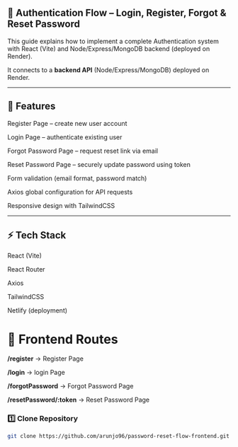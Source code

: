 ## 🔐 Authentication Flow – Login, Register, Forgot & Reset Password

This guide explains how to implement a complete Authentication system with React (Vite) and Node/Express/MongoDB backend (deployed on Render).


It connects to a **backend API** (Node/Express/MongoDB) deployed on Render.

---

## 🚀 Features

Register Page – create new user account

Login Page – authenticate existing user

Forgot Password Page – request reset link via email

Reset Password Page – securely update password using token

Form validation (email format, password match)

Axios global configuration for API requests

Responsive design with TailwindCSS

---

## ⚡ Tech Stack

React (Vite)

React Router

Axios

TailwindCSS

Netlify (deployment)

# 🔗 Frontend Routes

**/register**  →  Register Page

**/login**  →  login Page

**/forgotPassword** → Forgot Password Page

**/resetPassword/:token** → Reset Password Page

### 1️⃣ Clone Repository
```bash
git clone https://github.com/arunjo96/password-reset-flow-frontend.git
